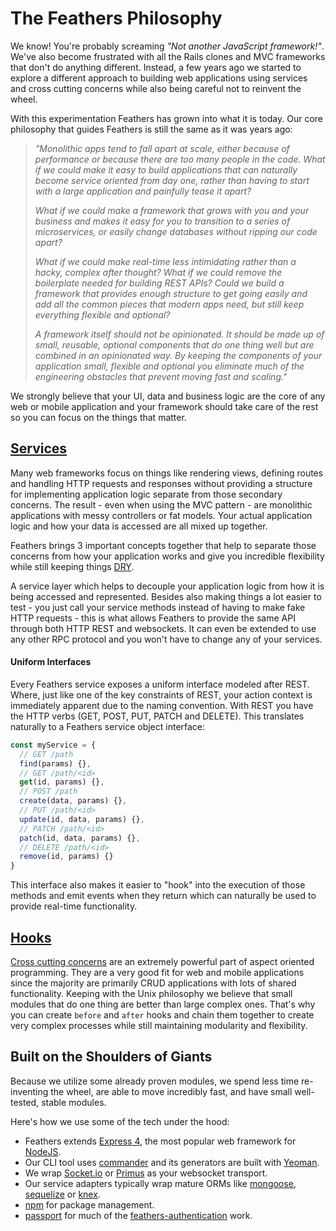 # The Feathers Philosophy

We know! You're probably screaming _"Not another JavaScript framework!"_. We've also become frustrated with all the Rails clones and MVC frameworks that don't do anything different. Instead, a few years ago we started to explore a different approach to building web applications using services and cross cutting concerns while also being careful not to reinvent the wheel.

With this experimentation Feathers has grown into what it is today. Our core philosophy that guides Feathers is still the same as it was years ago:

> _"Monolithic apps tend to fall apart at scale, either because of performance or because there are too many people in the code. What if we could make it easy to build applications that can naturally become service oriented from day one, rather than having to start with a large application and painfully tease it apart?_
>
> _What if we could make a framework that grows with you and your business and makes it easy for you to transition to a series of microservices, or easily change databases without ripping our code apart?_
>
> _What if we could make real-time less intimidating rather than a hacky, complex after thought? What if we could remove the boilerplate needed for building REST APIs? Could we build a framework that provides enough structure to get going easily and add all the common pieces that modern apps need, but still keep everything flexible and optional?_
>
> _A framework itself should not be opinionated. It should be made up of small, reusable, optional components that do one thing well but are combined in an opinionated way. By keeping the components of your application small, flexible and optional you eliminate much of the engineering obstacles that prevent moving fast and scaling."_

We strongly believe that your UI, data and business logic are the core of any web or mobile application and your framework should take care of the rest so you can focus on the things that matter.

## [Services](../../api/services.md)

Many web frameworks focus on things like rendering views, defining routes and handling HTTP requests and responses without providing a structure for implementing application logic separate from those secondary concerns. The result - even when using the MVC pattern - are monolithic applications with messy controllers or fat models. Your actual application logic and how your data is accessed are all mixed up together.

Feathers brings 3 important concepts together that help to separate those concerns from how your application works and give you incredible flexibility while still keeping things [DRY](https://en.wikipedia.org/wiki/Don%27t_repeat_yourself).

A service layer which helps to decouple your application logic from how it is being accessed and represented. Besides also making things a lot easier to test - you just call your service methods instead of having to make fake HTTP requests - this is what allows Feathers to provide the same API through both HTTP REST and websockets. It can even be extended to use any other RPC protocol and you won't have to change any of your services.

#### Uniform Interfaces

Every Feathers service exposes a uniform interface modeled after REST. Where, just like one of the key constraints of REST, your action context is immediately apparent due to the naming convention. With REST you have the HTTP verbs (GET, POST, PUT, PATCH and DELETE). This translates naturally to a Feathers service object interface:

```js
const myService = {
  // GET /path
  find(params) {},
  // GET /path/<id>
  get(id, params) {},
  // POST /path
  create(data, params) {},
  // PUT /path/<id>
  update(id, data, params) {},
  // PATCH /path/<id>
  patch(id, data, params) {},
  // DELETE /path/<id>
  remove(id, params) {}
}
```

This interface also makes it easier to "hook" into the execution of those methods and emit events when they return which can naturally be used to provide real-time functionality. 

## [Hooks](../../api/hooks.md)

[Cross cutting concerns](https://en.wikipedia.org/wiki/Cross-cutting_concern) are an extremely powerful part of aspect oriented programming. They are a very good fit for web and mobile applications since the majority are primarily CRUD applications with lots of shared functionality. Keeping with the Unix philosophy we believe that small modules that do one thing are better than large complex ones. That's why you can create `before` and `after` hooks and chain them together to create very complex processes while still maintaining modularity and flexibility.

## Built on the Shoulders of Giants

Because we utilize some already proven modules, we spend less time re-inventing the wheel, are able to move incredibly fast, and have small well-tested, stable modules.

Here's how we use some of the tech under the hood:

- Feathers extends [Express 4](http://expressjs.com), the most popular web framework for [NodeJS](http://nodejs.org/).
- Our CLI tool uses [commander](https://www.npmjs.com/package/commander) and its generators are built with [Yeoman](http://yeoman.io/).
- We wrap [Socket.io](http://socket.io/) or [Primus](https://github.com/primus/primus) as your websocket transport.
- Our service adapters typically wrap mature ORMs like [mongoose](http://mongoosejs.com/), [sequelize](http://docs.sequelizejs.com/) or [knex](http://knexjs.org/).
- [npm](http://npmjs.org) for package management.
- [passport](http://passportjs.org/) for much of the [feathers-authentication](https://github.com/feathersjs/feathers-authentication) work.
